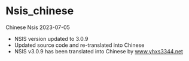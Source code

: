 # Nsis_chinese
Chinese Nsis
2023-07-05
- NSIS version updated to 3.0.9
- Updated source code and re-translated into Chinese
- NSIS v3.0.9 has been translated into Chinese by www.yhxs3344.net